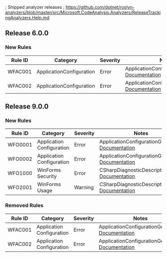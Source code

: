﻿; Shipped analyzer releases
; https://github.com/dotnet/roslyn-analyzers/blob/master/src/Microsoft.CodeAnalysis.Analyzers/ReleaseTrackingAnalyzers.Help.md

## Release 6.0.0

### New Rules

Rule ID | Category | Severity | Notes
--------|----------|----------|--------------------
WFAC001 | ApplicationConfiguration | Error | ApplicationConfigurationGenerator, [Documentation](https://github.com/dotnet/winforms/blob/main/docs/analyzers/ApplicationConfigurationGenerator.Help.md)
WFAC002 | ApplicationConfiguration | Error | ApplicationConfigurationGenerator, [Documentation](https://github.com/dotnet/winforms/blob/main/docs/analyzers/ApplicationConfigurationGenerator.Help.md)

## Release 9.0.0

### New Rules

Rule ID | Category | Severity | Notes
--------|----------|----------|-------
WFO0001 | Application Configuration | Error | ApplicationConfigurationGenerator, [Documentation](https://aka.ms/winforms-warnings/WFO0001)
WFO0002 | Application Configuration | Error | ApplicationConfigurationGenerator, [Documentation](https://aka.ms/winforms-warnings/WFO0002)
WFO1000 | WinForms Security | Error | CSharpDiagnosticDescriptors, [Documentation](https://aka.ms/winforms-warnings/WFO1000)
WFO2001 | WinForms Usage | Warning | CSharpDiagnosticDescriptors, [Documentation](https://aka.ms/winforms-warnings/WFO2001)

### Removed Rules

Rule ID | Category | Severity | Notes
--------|----------|----------|--------------------
WFAC001 | Application Configuration | Error | ApplicationConfigurationGenerator, [Documentation](https://github.com/dotnet/winforms/blob/main/docs/analyzers/ApplicationConfigurationGenerator.Help.md)
WFAC002 | Application Configuration | Error | ApplicationConfigurationGenerator, [Documentation](https://github.com/dotnet/winforms/blob/main/docs/analyzers/ApplicationConfigurationGenerator.Help.md)
